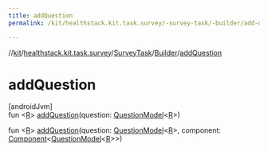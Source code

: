 ```yaml
---
title: addQuestion
permalink: /kit/healthstack.kit.task.survey/-survey-task/-builder/add-question.html

---
```

//[kit](/kit.html)/[healthstack.kit.task.survey](../../index.html)/[SurveyTask](../index.html)/[Builder](index.html)/[addQuestion](add-question.html)



# addQuestion



[androidJvm]\
fun &lt;[R](add-question.html)&gt; [addQuestion](add-question.html)(question: [QuestionModel](../../../healthstack.kit.task.survey.question.model/-question-model/index.html)&lt;[R](add-question.html)&gt;)

fun &lt;[R](add-question.html)&gt; [addQuestion](add-question.html)(question: [QuestionModel](../../../healthstack.kit.task.survey.question.model/-question-model/index.html)&lt;[R](add-question.html)&gt;, component: [Component](../../../healthstack.kit.task.survey.question.component/-component/index.html)&lt;[QuestionModel](../../../healthstack.kit.task.survey.question.model/-question-model/index.html)&lt;[R](add-question.html)&gt;&gt;)




